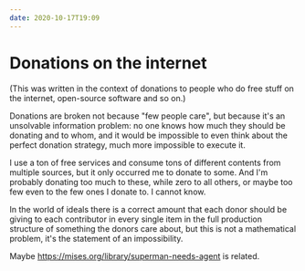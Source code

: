```yaml
---
date: 2020-10-17T19:09
---
```


# Donations on the internet

(This was written in the context of donations to people who do free stuff on the internet, open-source software and so on.)

Donations are broken not because "few people care", but because it's an unsolvable information problem: no one knows how much they should be donating and to whom, and it would be impossible to even think about the perfect donation strategy, much more impossible to execute it.

I use a ton of free services and consume tons of different contents from multiple sources, but it only occurred me to donate to some. And I'm probably donating too much to these, while zero to all others, or maybe too few even to the few ones I donate to. I cannot know.

In the world of ideals there is a correct amount that each donor should be giving to each contributor in every single item in the full production structure of something the donors care about, but this is not a mathematical problem, it's the statement of an impossibility.

Maybe <https://mises.org/library/superman-needs-agent> is related.
